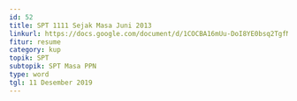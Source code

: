 ```yaml
---
id: 52
title: SPT 1111 Sejak Masa Juni 2013
linkurl: https://docs.google.com/document/d/1COCBA16mUu-DoI8YE0bsq2TgfMt7sk_SUEIX33ECXbU/edit?usp=drivesdk
fitur: resume
category: kup
topik: SPT
subtopik: SPT Masa PPN
type: word
tgl: 11 Desember 2019
---
```


